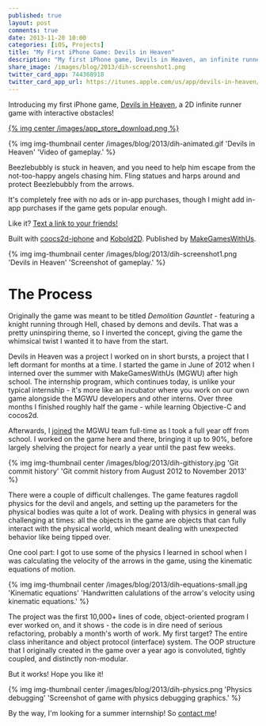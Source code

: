 ```yaml
---
published: true
layout: post
comments: true
date: 2013-11-20 10:00
categories: [iOS, Projects]
title: "My First iPhone Game: Devils in Heaven"
description: "My first iPhone game, Devils in Heaven, an infinite runner with physics obstacles."
share_image: /images/blog/2013/dih-screenshot1.png
twitter_card_app: 744368918
twitter_card_app_url: https://itunes.apple.com/us/app/devils-in-heaven/id744368918?mt=8&uo=4&at=10lpgg
---
```


Introducing my first iPhone game, [Devils in Heaven](https://itunes.apple.com/us/app/devils-in-heaven/id744368918?mt=8&uo=4&at=10lpgg), a 2D infinite runner game with interactive obstacles!

<!-- more -->

[{% img center /images/app_store_download.png %}](https://itunes.apple.com/us/app/devils-in-heaven/id744368918?mt=8&uo=4&at=10lpgg)

{% img img-thumbnail center /images/blog/2013/dih-animated.gif 'Devils in Heaven' 'Video of gameplay.' %}

Beezlebubbly is stuck in heaven, and you need to help him escape from the not-too-happy angels chasing him. Fling statues and harps around and protect Beezlebubbly from the arrows.

It's completely free with no ads or in-app purchases, though I might add in-app purchases if the game gets popular enough.

Like it? [Text a link to your friends!](https://www.makegameswith.us/games/devils-in-heaven/)

Built with [coocs2d-iphone](http://www.cocos2d-iphone.org/) and [Kobold2D](http://www.kobold2d.com/display/KKSITE/Home). Published by [MakeGamesWithUs](https://www.makegameswith.us/).

{% img img-thumbnail center /images/blog/2013/dih-screenshot1.png 'Devils in Heaven' 'Screenshot of gameplay.' %}

# The Process

Originally the game was meant to be titled *Demolition Gauntlet* - featuring a knight running through Hell, chased by demons and devils. That was a pretty uninspiring theme, so I inverted the concept, giving the game the whimsical twist I wanted it to have from the start.

Devils in Heaven was a project I worked on in short bursts, a project that I left dormant for months at a time. I started the game in June of 2012 when I interned over the summer with MakeGamesWithUs (MGWU) after high school. The internship program, which continues today, is unlike your typical internship - it's more like an incubator where you work on our own game alongside the MGWU developers and other interns. Over three months I finished roughly half the game - while learning Objective-C and cocos2d.

Afterwards, I [joined](/about) the MGWU team full-time as I took a full year off from school. I worked on the game here and there, bringing it up to 90%, before largely shelving the project for nearly a year until the past few weeks.

{% img img-thumbnail center /images/blog/2013/dih-githistory.jpg 'Git commit history' 'Git commit history from August 2012 to November 2013' %}

There were a couple of difficult challenges. The game features ragdoll physics for the devil and angels, and setting up the parameters for the physical bodies was quite a lot of work. Dealing with physics in general was challenging at times: all the objects in the game are objects that can fully interact with the physical world, which meant dealing with unexpected behavior like being tipped over.

One cool part: I got to use some of the physics I learned in school when I was calculating the velocity of the arrows in the game, using the kinematic equations of motion.

{% img img-thumbnail center /images/blog/2013/dih-equations-small.jpg 'Kinematic equations' 'Handwritten calulations of the arrow's velocity using kinematic equations.' %}

The project was the first 10,000+ lines of code, object-oriented program I ever worked on, and it shows - the code is in dire need of serious refactoring, probably a month's worth of work. My first target? The entire class inheritance and object protocol (interface) system. The OOP structure that I originally created in the game over a year ago is convoluted, tightly coupled, and distinctly non-modular.

But it works! Hope you like it!

{% img img-thumbnail center /images/blog/2013/dih-physics.png 'Physics debugging' 'Screenshot of game with physics debugging graphics.' %}

By the way, I'm looking for a summer internship! So <a href="#" data-toggle="modal" data-target=".contact-modal.hide.fade">contact me</a>!

